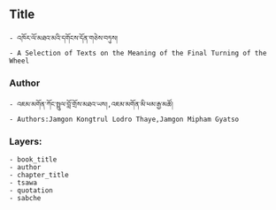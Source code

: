 ## Title
	- འཁོར་ལོ་མཐའ་མའི་དགོངས་དོན་གཅེས་བཏུས།
	- A Selection of Texts on the Meaning of the Final Turning of the Wheel

### Author
	- འཇམ་མགོན་ཀོང་སྤྲུལ་བློ་གྲོས་མཐའ་ཡས།,འཇམ་མགོན་མི་ཕམ་རྒྱ་མཚོ།
	- Authors:Jamgon Kongtrul Lodro Thaye,Jamgon Mipham Gyatso

### Layers:
	- book_title
	- author
	- chapter_title
	- tsawa
	- quotation
	- sabche
